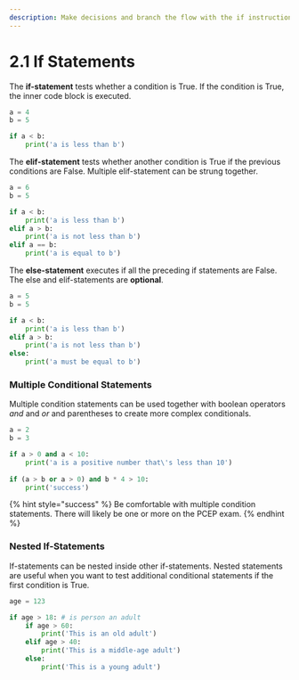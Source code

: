 ```yaml
---
description: Make decisions and branch the flow with the if instruction
---
```


# 2.1 If Statements

The **if-statement** tests whether a condition is True. If the condition is True, the inner code block is executed.

```python
a = 4
b = 5

if a < b:
    print('a is less than b')
```

The **elif-statement** tests whether another condition is True if the previous conditions are False. Multiple elif-statement can be strung together.

```python
a = 6
b = 5

if a < b:
    print('a is less than b')
elif a > b:
    print('a is not less than b')
elif a == b:
    print('a is equal to b')
```

The **else-statement** executes if all the preceding if statements are False. The else and elif-statements are **optional**.

```python
a = 5
b = 5

if a < b:
    print('a is less than b')
elif a > b:
    print('a is not less than b')
else:
    print('a must be equal to b')
```

### Multiple Conditional Statements

Multiple condition statements can be used together with boolean operators _and_ and _or_ and parentheses to create more complex conditionals.

```python
a = 2
b = 3

if a > 0 and a < 10:
    print('a is a positive number that\'s less than 10')
    
if (a > b or a > 0) and b * 4 > 10:
    print('success')
```

{% hint style="success" %}
Be comfortable with multiple condition statements. There will likely be one or more on the PCEP exam.
{% endhint %}

### Nested If-Statements

If-statements can be nested inside other if-statements. Nested statements are useful when you want to test additional conditional statements if the first condition is True.

```python
age = 123

if age > 18: # is person an adult
    if age > 60:
        print('This is an old adult')
    elif age > 40:
        print('This is a middle-age adult')
    else:
        print('This is a young adult')
```

